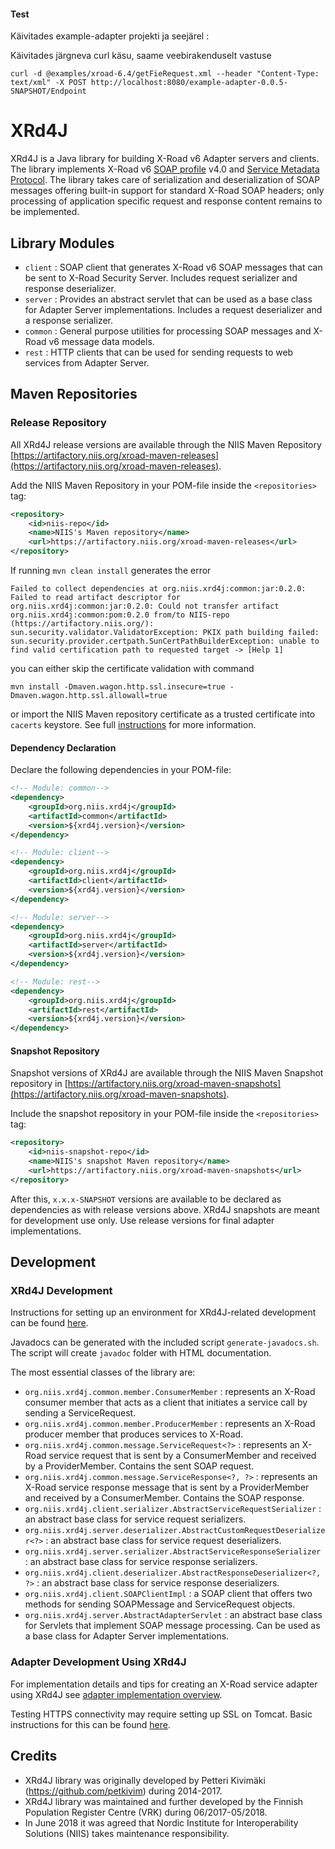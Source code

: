 #### Test

Käivitades example-adapter projekti ja seejärel :

Käivitades järgneva curl käsu, saame veebirakenduselt vastuse

```
curl -d @examples/xroad-6.4/getFieRequest.xml --header "Content-Type: text/xml" -X POST http://localhost:8080/example-adapter-0.0.5-SNAPSHOT/Endpoint
```

# XRd4J

XRd4J is a Java library for building X-Road v6 Adapter servers and clients. The library implements X-Road v6 [SOAP profile](https://github.com/nordic-institute/X-Road/blob/master/doc/Protocols/pr-mess_x-road_message_protocol.md) v4.0 and [Service Metadata Protocol](https://github.com/nordic-institute/X-Road/blob/master/doc/Protocols/pr-meta_x-road_service_metadata_protocol.md). The library takes care of serialization and deserialization of SOAP messages offering built-in support for standard X-Road SOAP headers; only processing of application specific request and response content remains to be implemented.

## Library Modules

* `client` : SOAP client that generates X-Road v6 SOAP messages that can be sent to X-Road Security Server. Includes request serializer and response deserializer.
* `server` : Provides an abstract servlet that can be used as a base class for Adapter Server implementations. Includes a request deserializer and a response serializer.
* `common` : General purpose utilities for processing SOAP messages and X-Road v6 message data models.
* `rest` : HTTP clients that can be used for sending requests to web services from Adapter Server.

## Maven Repositories

### Release Repository

All XRd4J release versions are available through the NIIS Maven Repository [https://artifactory.niis.org/xroad-maven-releases](https://artifactory.niis.org/xroad-maven-releases).

Add the NIIS Maven Repository in your POM-file inside the `<repositories>` tag:

```XML
<repository>
    <id>niis-repo</id>
    <name>NIIS's Maven repository</name>
    <url>https://artifactory.niis.org/xroad-maven-releases</url>
</repository>
```

If running `mvn clean install` generates the error

```
Failed to collect dependencies at org.niis.xrd4j:common:jar:0.2.0: Failed to read artifact descriptor for org.niis.xrd4j:common:jar:0.2.0: Could not transfer artifact org.niis.xrd4j:common:pom:0.2.0 from/to NIIS-repo (https://artifactory.niis.org/): sun.security.validator.ValidatorException: PKIX path building failed: sun.security.provider.certpath.SunCertPathBuilderException: unable to find valid certification path to requested target -> [Help 1]
```
you can either skip the certificate validation with command

```
mvn install -Dmaven.wagon.http.ssl.insecure=true -Dmaven.wagon.http.ssl.allowall=true
```

or import the NIIS Maven repository certificate as a trusted certificate into `cacerts` keystore. See full [instructions](documentation/Import-a-Certificate-as-a-Trusted-Certificate.md) for more information.

#### Dependency Declaration

Declare the following dependencies in your POM-file:

```XML
<!-- Module: common-->
<dependency>
    <groupId>org.niis.xrd4j</groupId>
    <artifactId>common</artifactId>
    <version>${xrd4j.version}</version>
</dependency>

<!-- Module: client-->
<dependency>
    <groupId>org.niis.xrd4j</groupId>
    <artifactId>client</artifactId>
    <version>${xrd4j.version}</version>
</dependency>

<!-- Module: server-->
<dependency>
    <groupId>org.niis.xrd4j</groupId>
    <artifactId>server</artifactId>
    <version>${xrd4j.version}</version>
</dependency>

<!-- Module: rest-->
<dependency>
    <groupId>org.niis.xrd4j</groupId>
    <artifactId>rest</artifactId>
    <version>${xrd4j.version}</version>
</dependency>
```

#### Snapshot Repository

Snapshot versions of XRd4J are available through the NIIS Maven Snapshot repository in [https://artifactory.niis.org/xroad-maven-snapshots](https://artifactory.niis.org/xroad-maven-snapshots).

Include the snapshot repository in your POM-file inside the `<repositories>` tag:

```XML
<repository>
    <id>niis-snapshot-repo</id>
    <name>NIIS's snapshot Maven repository</name>
    <url>https://artifactory.niis.org/xroad-maven-snapshots</url>
</repository>
```
After this, `x.x.x-SNAPSHOT` versions are available to be declared as dependencies as with release versions above. XRd4J snapshots are meant for development use only. Use release versions for final adapter implementations.

## Development

### XRd4J Development

Instructions for setting up an environment for XRd4J-related development can be found [here](documentation/Setting-up-Development-Environment.md).

Javadocs can be generated with the included script `generate-javadocs.sh`. The script will create `javadoc` folder with HTML documentation.

The most essential classes of the library are:

* `org.niis.xrd4j.common.member.ConsumerMember` : represents an X-Road consumer member that acts as a client that initiates a service call by sending a ServiceRequest.
* `org.niis.xrd4j.common.member.ProducerMember` : represents an X-Road producer member that produces services to X-Road.
* `org.niis.xrd4j.common.message.ServiceRequest<?>` : represents an X-Road service request that is sent by a ConsumerMember and received by a ProviderMember. Contains the sent SOAP request.
* `org.niis.xrd4j.common.message.ServiceResponse<?, ?>` : represents an X-Road service response message that is sent by a ProviderMember and received by a ConsumerMember. Contains the SOAP response.
* `org.niis.xrd4j.client.serializer.AbstractServiceRequestSerializer` : an abstract base class for service request serializers.
* `org.niis.xrd4j.server.deserializer.AbstractCustomRequestDeserializer<?>` : an abstract base class for service request deserializers.
* `org.niis.xrd4j.server.serializer.AbstractServiceResponseSerializer` : an abstract base class for service response serializers.
* `org.niis.xrd4j.client.deserializer.AbstractResponseDeserializer<?, ?>` : an abstract base class for service response deserializers.
* `org.niis.xrd4j.client.SOAPClientImpl` : a SOAP client that offers two methods for sending SOAPMessage and ServiceRequest objects.
* `org.niis.xrd4j.server.AbstractAdapterServlet` : an abstract base class for Servlets that implement SOAP message processing. Can be used as a base class for Adapter Server implementations.

### Adapter Development Using XRd4J

For implementation details and tips for creating an X-Road service adapter using XRd4J see [adapter implementation overview](documentation/adapter-implementation.md).

Testing HTTPS connectivity may require setting up SSL on Tomcat. Basic instructions for this can be found [here](documentation/Setting-up-SSL-on-Tomcat.md).  



## Credits

* XRd4J library was originally developed by Petteri Kivimäki (https://github.com/petkivim) during 2014-2017. 
* XRd4J library was maintained and further developed by the Finnish Population Register Centre (VRK) during 06/2017-05/2018.
* In June 2018 it was agreed that Nordic Institute for Interoperability Solutions (NIIS) takes maintenance responsibility.


